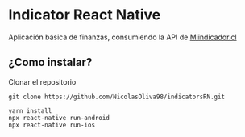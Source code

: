 # Indicator React Native

Aplicación básica de finanzas, consumiendo la API de [Miindicador.cl](https://mindicador.cl/api) 

## ¿Como instalar?

Clonar el repositorio
```
git clone https://github.com/NicolasOliva98/indicatorsRN.git

yarn install 
npx react-native run-android
npx react-native run-ios

```

